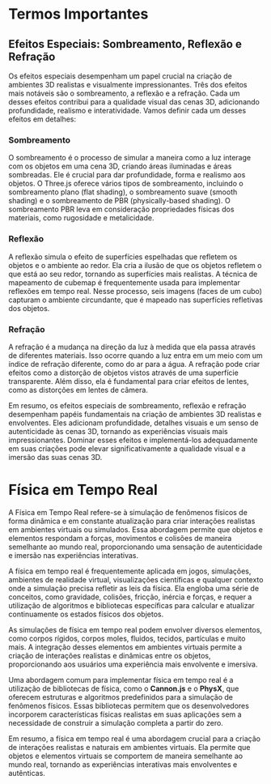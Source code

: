 # Termos Importantes

## Efeitos Especiais: Sombreamento, Reflexão e Refração

Os efeitos especiais desempenham um papel crucial na criação de ambientes 3D realistas e visualmente impressionantes. Três dos efeitos mais notáveis são o sombreamento, a reflexão e a refração. Cada um desses efeitos contribui para a qualidade visual das cenas 3D, adicionando profundidade, realismo e interatividade. Vamos definir cada um desses efeitos em detalhes:

### Sombreamento

O sombreamento é o processo de simular a maneira como a luz interage com os objetos em uma cena 3D, criando áreas iluminadas e áreas sombreadas. Ele é crucial para dar profundidade, forma e realismo aos objetos. O Three.js oferece vários tipos de sombreamento, incluindo o sombreamento plano (flat shading), o sombreamento suave (smooth shading) e o sombreamento de PBR (physically-based shading). O sombreamento PBR leva em consideração propriedades físicas dos materiais, como rugosidade e metalicidade.

### Reflexão

A reflexão simula o efeito de superfícies espelhadas que refletem os objetos e o ambiente ao redor. Ela cria a ilusão de que os objetos refletem o que está ao seu redor, tornando as superfícies mais realistas. A técnica de mapeamento de cubemap é frequentemente usada para implementar reflexões em tempo real. Nesse processo, seis imagens (faces de um cubo) capturam o ambiente circundante, que é mapeado nas superfícies refletivas dos objetos.

### Refração

A refração é a mudança na direção da luz à medida que ela passa através de diferentes materiais. Isso ocorre quando a luz entra em um meio com um índice de refração diferente, como do ar para a água. A refração pode criar efeitos como a distorção de objetos vistos através de uma superfície transparente. Além disso, ela é fundamental para criar efeitos de lentes, como as distorções em lentes de câmera.

Em resumo, os efeitos especiais de sombreamento, reflexão e refração desempenham papéis fundamentais na criação de ambientes 3D realistas e envolventes. Eles adicionam profundidade, detalhes visuais e um senso de autenticidade às cenas 3D, tornando as experiências visuais mais impressionantes. Dominar esses efeitos e implementá-los adequadamente em suas criações pode elevar significativamente a qualidade visual e a imersão das suas cenas 3D.

# Física em Tempo Real

A Física em Tempo Real refere-se à simulação de fenômenos físicos de forma dinâmica e em constante atualização para criar interações realistas em ambientes virtuais ou simulados. Essa abordagem permite que objetos e elementos respondam a forças, movimentos e colisões de maneira semelhante ao mundo real, proporcionando uma sensação de autenticidade e imersão nas experiências interativas.

A física em tempo real é frequentemente aplicada em jogos, simulações, ambientes de realidade virtual, visualizações científicas e qualquer contexto onde a simulação precisa refletir as leis da física. Ela engloba uma série de conceitos, como gravidade, colisões, fricção, inércia e forças, e requer a utilização de algoritmos e bibliotecas específicas para calcular e atualizar continuamente os estados físicos dos objetos.

As simulações de física em tempo real podem envolver diversos elementos, como corpos rígidos, corpos moles, fluidos, tecidos, partículas e muito mais. A integração desses elementos em ambientes virtuais permite a criação de interações realistas e dinâmicas entre os objetos, proporcionando aos usuários uma experiência mais envolvente e imersiva.

Uma abordagem comum para implementar física em tempo real é a utilização de bibliotecas de física, como o **Cannon.js** e o **PhysX**, que oferecem estruturas e algoritmos predefinidos para a simulação de fenômenos físicos. Essas bibliotecas permitem que os desenvolvedores incorporem características físicas realistas em suas aplicações sem a necessidade de construir a simulação completa a partir do zero.

Em resumo, a física em tempo real é uma abordagem crucial para a criação de interações realistas e naturais em ambientes virtuais. Ela permite que objetos e elementos virtuais se comportem de maneira semelhante ao mundo real, tornando as experiências interativas mais envolventes e autênticas.

